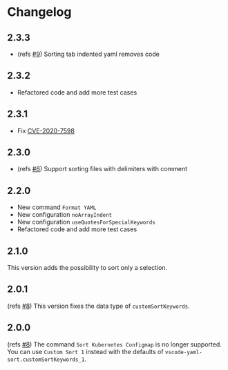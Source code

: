 # Changelog
## 2.3.3
* (refs [#9](https://github.com/pascalre/vscode-yaml-sort/issues/9)) Sorting tab indented yaml removes code

## 2.3.2
* Refactored code and add more test cases

## 2.3.1
* Fix [CVE-2020-7598](https://cve.mitre.org/cgi-bin/cvename.cgi?name=CVE-2020-7598)

## 2.3.0
* (refs [#6](https://github.com/pascalre/vscode-yaml-sort/issues/6)) Support sorting files with delimiters with comment

## 2.2.0
* New command `Format YAML`
* New configuration `noArrayIndent`
* New configuration `useQuotesForSpecialKeywords`
* Refactored code and add more test cases

## 2.1.0
This version adds the possibility to sort only a selection.

## 2.0.1
(refs [#8](https://github.com/pascalre/vscode-yaml-sort/issues/8)) This version fixes the data type of `customSortKeywords`.

## 2.0.0
(refs [#8](https://github.com/pascalre/vscode-yaml-sort/issues/8)) The command `Sort Kubernetes Configmap` is no longer supported. You can use `Custom Sort 1` instead with the defaults of `vscode-yaml-sort.customSortKeywords_1`.
